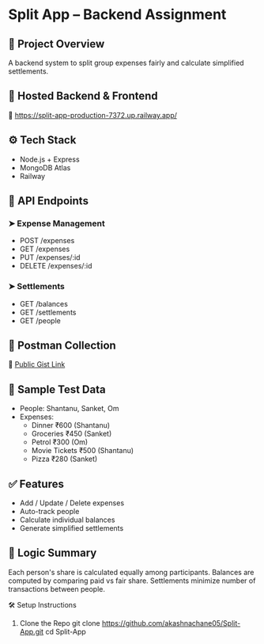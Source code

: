 # Split App – Backend Assignment

## 📌 Project Overview
A backend system to split group expenses fairly and calculate simplified settlements.

## 🚀 Hosted Backend & Frontend
🔗 https://split-app-production-7372.up.railway.app/

## ⚙️ Tech Stack
- Node.js + Express
- MongoDB Atlas
- Railway

## 📂 API Endpoints

### ➤ Expense Management
- POST /expenses
- GET /expenses
- PUT /expenses/:id
- DELETE /expenses/:id

### ➤ Settlements
- GET /balances
- GET /settlements
- GET /people

## 🧪 Postman Collection
🔗 [Public Gist Link](https://gist.github.com/your-postman-gist)

## 🧾 Sample Test Data
- People: Shantanu, Sanket, Om
- Expenses:
  - Dinner ₹600 (Shantanu)
  - Groceries ₹450 (Sanket)
  - Petrol ₹300 (Om)
  - Movie Tickets ₹500 (Shantanu)
  - Pizza ₹280 (Sanket)

## ✅ Features
- Add / Update / Delete expenses
- Auto-track people
- Calculate individual balances
- Generate simplified settlements

## 🧠 Logic Summary
Each person's share is calculated equally among participants.
Balances are computed by comparing paid vs fair share.
Settlements minimize number of transactions between people.

🛠️ Setup Instructions
1. Clone the Repo
git clone https://github.com/akashnachane05/Split-App.git
cd Split-App

